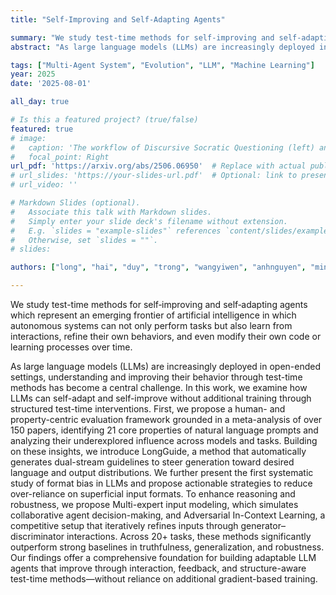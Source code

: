 ```yaml
---
title: "Self-Improving and Self-Adapting Agents"

summary: "We study test-time methods for self‑improving and self‑adapting agents which represent an emerging frontier of artificial intelligence in which autonomous systems can not only perform tasks but also learn from interactions, refine their own behaviors, and even modify their own code or learning processes over time."
abstract: "As large language models (LLMs) are increasingly deployed in open-ended settings, understanding and improving their behavior through test-time methods has become a central challenge. In this work, we examine how LLMs can self-adapt and self-improve without additional training through structured test-time interventions. First, we propose a human- and property-centric evaluation framework grounded in a meta-analysis of over 150 papers, identifying 21 core properties of natural language prompts and analyzing their underexplored influence across models and tasks. Building on these insights, we introduce LongGuide, a method that automatically generates dual-stream guidelines to steer generation toward desired language and output distributions. We further present the first systematic study of format bias in LLMs and propose actionable strategies to reduce over-reliance on superficial input formats. To enhance reasoning and robustness, we propose Multi-expert input modeling, which simulates collaborative agent decision-making, and Adversarial In-Context Learning, a competitive setup that iteratively refines inputs through generator–discriminator interactions. Across 20+ tasks, these methods significantly outperform strong baselines in truthfulness, generalization, and robustness. Our findings offer a comprehensive foundation for building adaptable LLM agents that improve through interaction, feedback, and structure-aware test-time methods—without reliance on additional gradient-based training."

tags: ["Multi-Agent System", "Evolution", "LLM", "Machine Learning"]
year: 2025
date: '2025-08-01' 

all_day: true

# Is this a featured project? (true/false)
featured: true
# image:
#   caption: 'The workflow of Discursive Socratic Questioning (left) and the evaluation results (right).'
#   focal_point: Right
url_pdf: 'https://arxiv.org/abs/2506.06950'  # Replace with actual publication URL
# url_slides: 'https://your-slides-url.pdf'  # Optional: link to presentation slides
# url_video: ''

# Markdown Slides (optional).
#   Associate this talk with Markdown slides.
#   Simply enter your slide deck's filename without extension.
#   E.g. `slides = "example-slides"` references `content/slides/example-slides.md`.
#   Otherwise, set `slides = ""`.
# slides:

authors: ["long", "hai", "duy", "trong", "wangyiwen", "anhnguyen", "min"]

---
```


We study test-time methods for self‑improving and self‑adapting agents which represent an emerging frontier of artificial intelligence in which autonomous systems can not only perform tasks but also learn from interactions, refine their own behaviors, and even modify their own code or learning processes over time.

As large language models (LLMs) are increasingly deployed in open-ended settings, understanding and improving their behavior through test-time methods has become a central challenge. In this work, we examine how LLMs can self-adapt and self-improve without additional training through structured test-time interventions. First, we propose a human- and property-centric evaluation framework grounded in a meta-analysis of over 150 papers, identifying 21 core properties of natural language prompts and analyzing their underexplored influence across models and tasks. Building on these insights, we introduce LongGuide, a method that automatically generates dual-stream guidelines to steer generation toward desired language and output distributions. We further present the first systematic study of format bias in LLMs and propose actionable strategies to reduce over-reliance on superficial input formats. To enhance reasoning and robustness, we propose Multi-expert input modeling, which simulates collaborative agent decision-making, and Adversarial In-Context Learning, a competitive setup that iteratively refines inputs through generator–discriminator interactions. Across 20+ tasks, these methods significantly outperform strong baselines in truthfulness, generalization, and robustness. Our findings offer a comprehensive foundation for building adaptable LLM agents that improve through interaction, feedback, and structure-aware test-time methods—without reliance on additional gradient-based training.